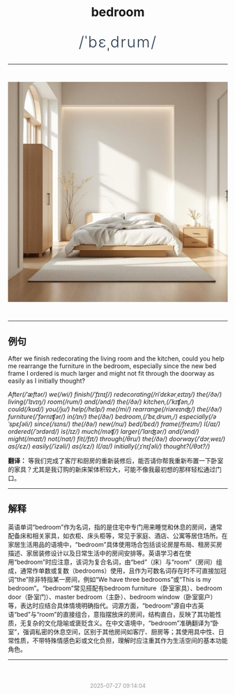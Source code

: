 <div align="center">

# bedroom

<div style="margin: 30px 0;">
<h1 style="font-size: 2.5em; font-weight: 300; letter-spacing: 2px; margin: 0; color: #2c3e50;">
/ˈbɛˌdrum/
</h1>
</div>

</div>

---

<div align="center" style="margin: 40px 0;">

![bedroom](images/bedroom.png)

</div>

---

## 例句

After we finish redecorating the living room and the kitchen, could you help me rearrange the furniture in the bedroom, especially since the new bed frame I ordered is much larger and might not fit through the doorway as easily as I initially thought?

*After(/ˈæftər/) we(/wi/) finish(/ˈfɪnɪʃ/) redecorating(/riˈdɛkərˌeɪtɪŋ/) the(/ðə/) living(/ˈlɪvɪŋ/) room(/rum/) and(/ənd/) the(/ðə/) kitchen,(/ˈkɪʧən,/) could(/kʊd/) you(/ju/) help(/hɛlp/) me(/mi/) rearrange(/riəreɪnʤ/) the(/ðə/) furniture(/ˈfərnɪʧər/) in(/ɪn/) the(/ðə/) bedroom,(/ˈbɛˌdrum,/) especially(/əˈspɛʃəli/) since(/sɪns/) the(/ðə/) new(/nu/) bed(/bɛd/) frame(/freɪm/) I(/aɪ/) ordered(/ˈɔrdərd/) is(/ɪz/) much(/məʧ/) larger(/ˈlɑrʤər/) and(/ənd/) might(/maɪt/) not(/nɑt/) fit(/fɪt/) through(/θru/) the(/ðə/) doorway(/ˈdɔrˌweɪ/) as(/ɛz/) easily(/ˈizəli/) as(/ɛz/) I(/aɪ/) initially(/ˌɪˈnɪʃəli/) thought?(/θɔt?/)*

**翻译：** 等我们完成了客厅和厨房的重新装修后，能否请你帮我重新布置一下卧室的家具？尤其是我订购的新床架体积较大，可能不像我最初想的那样轻松通过门口。

---

## 解释

英语单词“bedroom”作为名词，指的是住宅中专门用来睡觉和休息的房间，通常配备床和相关家具，如衣柜、床头柜等，常见于家庭、酒店、公寓等居住场所。在家居生活用品的语境中，“bedroom”具体使用场合包括谈论房屋布局、租房买房描述、家居装修设计以及日常生活中的房间安排等。英语学习者在使用“bedroom”时应注意，该词为复合名词，由“bed”（床）与“room”（房间）组成，通常作单数或复数（bedrooms）使用，且作为可数名词存在时不可直接加冠词“the”除非特指某一房间，例如“We have three bedrooms”或“This is my bedroom”。“bedroom”常见搭配有bedroom furniture（卧室家具）、bedroom door（卧室门）、master bedroom（主卧）、bedroom window（卧室窗户）等，表达时应结合具体情境明确指代。词源方面，“bedroom”源自中古英语“bed”与“room”的直接组合，意指摆放床的房间，结构直白，反映了其功能性质，无复杂的文化隐喻或褒贬含义。在中文语境中，“bedroom”准确翻译为“卧室”，强调私密的休息空间，区别于其他房间如客厅、厨房等；其使用具中性、日常性质，不带特殊情感色彩或文化负担，理解时应注重其作为生活空间的基本功能角色。


---

<div align="center" style="margin-top: 50px;">
<small style="color: #999; font-size: 0.9em;">2025-07-27 09:14:04</small>
</div>

